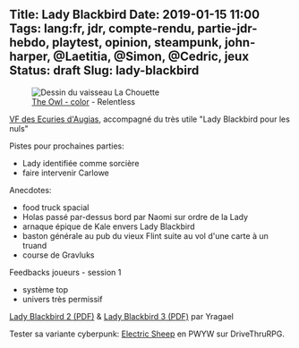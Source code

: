 Title: Lady Blackbird
Date: 2019-01-15 11:00
Tags: lang:fr, jdr, compte-rendu, partie-jdr-hebdo, playtest, opinion, steampunk, john-harper, @Laetitia, @Simon, @Cedric, jeux
Status: draft
Slug: lady-blackbird
---

<figure>
  <img alt="Dessin du vaisseau La Chouette" src="images/2019/01/Relentless666_TheOwl-color.png">
  <figcaption><a href="https://www.deviantart.com/relentless666/art/The-Owl-color-243812175">The Owl - color</a> - Relentless</figcaption>
</figure>

[VF des Ecuries d'Augias](http://ladyblackbird.ecuries-augias.com), accompagné du très utile "Lady Blackbird pour les nuls"

Pistes pour prochaines parties:

- Lady identifiée comme sorcière
- faire intervenir Carlowe

Anecdotes:

- food truck spacial
- Holas passé par-dessus bord par Naomi sur ordre de la Lady
- arnaque épique de Kale envers Lady Blackbird
- baston générale au pub du vieux Flint suite au vol d'une carte à un truand
- course de Gravluks

Feedbacks joueurs - session 1

- système top
- univers très permissif

[Lady Blackbird 2 (PDF)](http://www.mediafire.com/file/d3kbq66x606lakn/LBB+chapitre+2+-+version+finale.pdf) & [Lady Blackbird 3 (PDF)](http://www.mediafire.com/file/5m7skad15a33dkv/LBB+chapitre+3+-+version+finale.pdf) par Yragael

Tester sa variante cyberpunk: [Electric Sheep](https://www.drivethrurpg.com/product/251079/Electric-Sheep) en PWYW sur DriveThruRPG.

<style>
article img {
    display: block;
    margin: 0 auto;
    max-height: 20rem;
}
article figcaption {
    text-align: center;
    font-style: italic;
}
</style>
